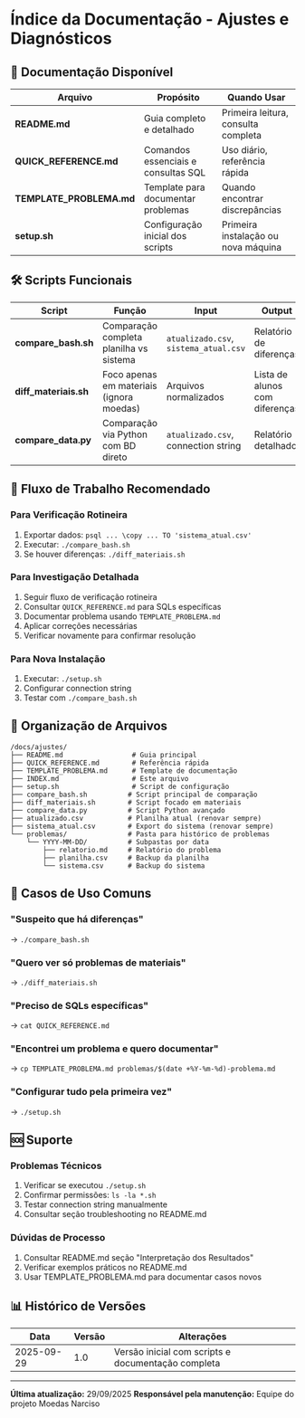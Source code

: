# Índice da Documentação - Ajustes e Diagnósticos

## 📖 Documentação Disponível

| Arquivo | Propósito | Quando Usar |
|---------|-----------|-------------|
| **README.md** | Guia completo e detalhado | Primeira leitura, consulta completa |
| **QUICK_REFERENCE.md** | Comandos essenciais e consultas SQL | Uso diário, referência rápida |
| **TEMPLATE_PROBLEMA.md** | Template para documentar problemas | Quando encontrar discrepâncias |
| **setup.sh** | Configuração inicial dos scripts | Primeira instalação ou nova máquina |

## 🛠️ Scripts Funcionais

| Script | Função | Input | Output |
|--------|--------|-------|--------|
| **compare_bash.sh** | Comparação completa planilha vs sistema | `atualizado.csv`, `sistema_atual.csv` | Relatório de diferenças |
| **diff_materiais.sh** | Foco apenas em materiais (ignora moedas) | Arquivos normalizados | Lista de alunos com diferenças |
| **compare_data.py** | Comparação via Python com BD direto | `atualizado.csv`, connection string | Relatório detalhado |

## 🚀 Fluxo de Trabalho Recomendado

### Para Verificação Rotineira
1. Exportar dados: `psql ... \copy ... TO 'sistema_atual.csv'`
2. Executar: `./compare_bash.sh` 
3. Se houver diferenças: `./diff_materiais.sh`

### Para Investigação Detalhada
1. Seguir fluxo de verificação rotineira
2. Consultar `QUICK_REFERENCE.md` para SQLs específicas
3. Documentar problema usando `TEMPLATE_PROBLEMA.md`
4. Aplicar correções necessárias
5. Verificar novamente para confirmar resolução

### Para Nova Instalação
1. Executar: `./setup.sh`
2. Configurar connection string
3. Testar com `./compare_bash.sh`

## 📁 Organização de Arquivos

```
/docs/ajustes/
├── README.md                 # Guia principal
├── QUICK_REFERENCE.md        # Referência rápida  
├── TEMPLATE_PROBLEMA.md      # Template de documentação
├── INDEX.md                  # Este arquivo
├── setup.sh                  # Script de configuração
├── compare_bash.sh          # Script principal de comparação
├── diff_materiais.sh        # Script focado em materiais
├── compare_data.py          # Script Python avançado
├── atualizado.csv           # Planilha atual (renovar sempre)
├── sistema_atual.csv        # Export do sistema (renovar sempre)
└── problemas/               # Pasta para histórico de problemas
    └── YYYY-MM-DD/          # Subpastas por data
        ├── relatorio.md     # Relatório do problema
        ├── planilha.csv     # Backup da planilha
        └── sistema.csv      # Backup do sistema
```

## 🎯 Casos de Uso Comuns

### "Suspeito que há diferenças"
→ `./compare_bash.sh`

### "Quero ver só problemas de materiais"  
→ `./diff_materiais.sh`

### "Preciso de SQLs específicas"
→ `cat QUICK_REFERENCE.md`

### "Encontrei um problema e quero documentar"
→ `cp TEMPLATE_PROBLEMA.md problemas/$(date +%Y-%m-%d)-problema.md`

### "Configurar tudo pela primeira vez"
→ `./setup.sh`

## 🆘 Suporte

### Problemas Técnicos
1. Verificar se executou `./setup.sh`
2. Confirmar permissões: `ls -la *.sh`
3. Testar connection string manualmente
4. Consultar seção troubleshooting no README.md

### Dúvidas de Processo
1. Consultar README.md seção "Interpretação dos Resultados"
2. Verificar exemplos práticos no README.md
3. Usar TEMPLATE_PROBLEMA.md para documentar casos novos

## 📊 Histórico de Versões

| Data | Versão | Alterações |
|------|--------|------------|
| 2025-09-29 | 1.0 | Versão inicial com scripts e documentação completa |

---

**Última atualização:** 29/09/2025
**Responsável pela manutenção:** Equipe do projeto Moedas Narciso